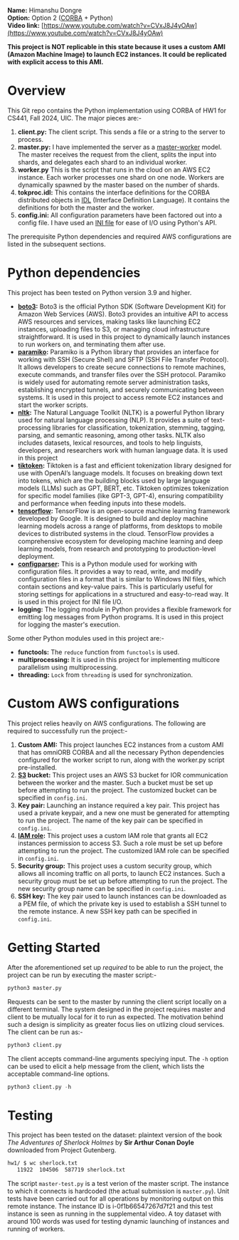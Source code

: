 **Name:** Himanshu Dongre\
**Option:** Option 2 ([CORBA](https://omniorb.sourceforge.io/) + Python)\
**Video link:** [https://www.youtube.com/watch?v=CVxJ8J4yOAw](https://www.youtube.com/watch?v=CVxJ8J4yOAw)


**This project is NOT replicable in this state because it uses a custom AMI (Amazon Machine Image) to launch EC2 instances. It could be replicated with explicit access to this AMI.**

# Overview

This Git repo contains the Python implementation using CORBA of HW1 for CS441, Fall 2024, UIC. The major pieces are:-

1. **client.py:** The client script. This sends a file or a string to the server to process.
2. **master.py:** I have implemented the server as a [master-worker](http://charm.cs.uiuc.edu/research/masterSlave) model. The master receives the request from the client, splits the input into shards, and delegates each shard to an individual worker.
3. **worker.py** This is the script that runs in the cloud on an AWS EC2 instance. Each worker processes one shard on one node. Workers are dynamically spawned by the master based on the number of shards.
4. **tokproc.idl:** This contains the interface definitions for the CORBA distributed objects in [IDL](https://en.wikipedia.org/wiki/Interface_description_language) (Interface Definition Language). It contains the definitions for both the master and the worker.
5. **config.ini:** All configuration parameters have been factored out into a config file. I have used an [INI file](https://en.wikipedia.org/wiki/INI_file) for ease of I/O using Python's API.

The prerequisite Python dependencies and required AWS configurations are listed in the subsequent sections.

# Python dependencies

This project has been tested on Python version 3.9 and higher.

+ **[boto3](https://pypi.org/project/boto3/):** Boto3 is the official Python SDK (Software Development Kit) for Amazon Web Services (AWS). Boto3 provides an intuitive API to access AWS resources and services, making tasks like launching EC2 instances, uploading files to S3, or managing cloud infrastructure straightforward. It is used in this project to dynamically launch instances to run workers on, and terminating them after use.
+ **[paramiko](https://www.paramiko.org/):** Paramiko is a Python library that provides an interface for working with SSH (Secure Shell) and SFTP (SSH File Transfer Protocol). It allows developers to create secure connections to remote machines, execute commands, and transfer files over the SSH protocol. Paramiko is widely used for automating remote server administration tasks, establishing encrypted tunnels, and securely communicating between systems. It is used in this project to access remote EC2 instances and start the worker scripts.
+ **[nltk](https://www.nltk.org/):** The Natural Language Toolkit (NLTK) is a powerful Python library used for natural language processing (NLP). It provides a suite of text-processing libraries for classification, tokenization, stemming, tagging, parsing, and semantic reasoning, among other tasks. NLTK also includes datasets, lexical resources, and tools to help linguists, developers, and researchers work with human language data. It is used in this project 
+ **[tiktoken]( https://pypi.org/project/tiktoken):** Tiktoken is a fast and efficient tokenization library designed for use with OpenAI’s language models. It focuses on breaking down text into tokens, which are the building blocks used by large language models (LLMs) such as GPT, BERT, etc. Tiktoken optimizes tokenization for specific model families (like GPT-3, GPT-4), ensuring compatibility and performance when feeding inputs into these models.
+ **[tensorflow](https://pypi.org/project/tensorflow/):** TensorFlow is an open-source machine learning framework developed by Google. It is designed to build and deploy machine learning models across a range of platforms, from desktops to mobile devices to distributed systems in the cloud. TensorFlow provides a comprehensive ecosystem for developing machine learning and deep learning models, from research and prototyping to production-level deployment.
+ **[configparser](https://pypi.org/project/configparser/):** This is a Python module used for working with configuration files. It provides a way to read, write, and modify configuration files in a format that is similar to Windows INI files, which contain sections and key-value pairs. This is particularly useful for storing settings for applications in a structured and easy-to-read way. It is used in this project for INI file I/O.
+ **logging:** The logging module in Python provides a flexible framework for emitting log messages from Python programs. It is used in this project for logging the master's execution.

Some other Python modules used in this project are:-

+ **functools:** The `reduce` function from `functools` is used.
+ **multiprocessing:** It is used in this project for implementing multicore parallelism using multiprocessing.
+ **threading:** `Lock` from `threading` is used for synchronization.

# Custom AWS configurations

This project relies heavily on AWS configurations. The following are required to successfully run the project:-

1. **Custom AMI:** This project launches EC2 instances from a custom AMI that has omniORB CORBA and all the necessary Python dependencies configured for the worker script to run, along with the worker.py script pre-installed.
2. **[S3](https://docs.aws.amazon.com/AmazonS3/latest/userguide/Welcome.html) bucket:** This project uses an AWS S3 bucket for IOR communication between the worker and the master. Such a bucket must be set up before attempting to run the project. The customized bucket can be specified in `config.ini`.
3. **Key pair:** Launching an instance required a key pair. This project has used a private keypair, and a new one must be generated for attempting to run the project. The name of the key pair can be specified in `config.ini`.
4. **[IAM role](https://docs.aws.amazon.com/IAM/latest/UserGuide/id_roles.html):** This project uses a custom IAM role that grants all EC2 instances permission to access S3. Such a role must be set up before attempting to run the project. The customized IAM role can be specified in `config.ini`.
5. **Security group:** This project uses a custom security group, which allows all incoming traffic on all ports, to launch EC2 instances. Such a security group must be set up before attempting to run the project. The new security group name can be specified in `config.ini`.
6. **SSH key:** The key pair used to launch instances can be downloaded as a PEM file, of which the private key is used to establish a SSH tunnel to the remote instance. A new SSH key path can be specified in `config.ini`.

# Getting Started

After the aforementioned set up *required* to be able to run the project, the project can be run by executing the master script:-

```python
python3 master.py
```

Requests can be sent to the master by running the client script locally on a different terminal. The system designed in the project requires master and client to be mutually local for it to run as expected. The motivation behind such a design is simplicity as greater focus lies on utlizing cloud services. The client can be run as:-

```python
python3 client.py
```

The client accepts command-line arguments speciying input. The `-h` option can be used to elicit a help message from the client, which lists the acceptable command-line options.

```python
python3 client.py -h
```

# Testing

This project has been tested on the dataset: plaintext version of the book *The Adventures of Sherlock Holmes* by **Sir Arthur Conan Doyle** downloaded from Project Gutenberg.

```sh
hw1/ $ wc sherlock.txt
   11922  104506  587719 sherlock.txt
```

The script `master-test.py` is a test verion of the master script. The instance to which it connects is hardcoded (the actual submission is `master.py`). Unit tests have been carried out for all operations by monitoring output on this remote instance. The instance ID is i-0f1b66547267d7f21 and this test instance is seen as running in the supplemental video. A toy dataset with around 100 words was used for testing dynamic launching of instances and running of workers.